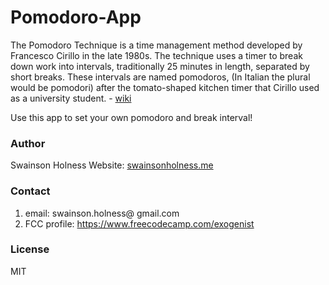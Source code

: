 # Pomodoro-App
The Pomodoro Technique is a time management method developed by Francesco Cirillo in the late 1980s. The technique uses a timer to break down work into intervals, traditionally 25 minutes in length, separated by short breaks. These intervals are named pomodoros, (In Italian the plural would be pomodori) after the tomato-shaped kitchen timer that Cirillo used as a university student. - [wiki](https://en.wikipedia.org/wiki/Pomodoro_Technique)

Use this app to set your own pomodoro and break interval!

### Author
Swainson Holness
Website: [swainsonholness.me](http://swainsonholness.me/)

### Contact
1. email: swainson.holness@ gmail.com 
2. FCC profile: https://www.freecodecamp.com/exogenist

### License
MIT

